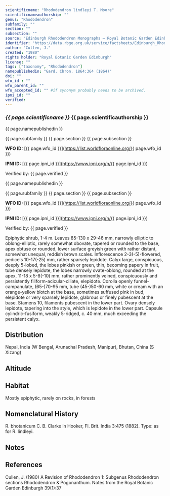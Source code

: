 ```yaml
---
scientificname: "Rhododendron lindleyi T. Moore"
scientificnameauthorship: ""
genus: "Rhododendron"
subfamily: ""
section: ""
subsection: ""
source: "Edinburgh Rhododendron Monographs – Royal Botanic Garden Edinburgh"
identifier: "https://data.rbge.org.uk/service/factsheets/Edinburgh_Rhododendron_Monographs.xhtml"
author: "Cullen, J."
created: "1980"
rights holder: "Royal Botanic Garden Edinburgh"
license: ""
tags: ["taxonomy", "Rhododendron"]
namepublishedin: "Gard. Chron. 1864:364 (1864)"
doi: ""
wfo_id : ""
wfo_parent_id: ""
wfo_accepted_id: "" #if synonym probably needs to be archived.                      
ipni_id: ""
verified:
---
```

### _{{ page.scientificname }}_ {{ page.scientificauthorship }}
 {{ page.namepublishedin }}

{{ page.subfamily }} {{ page.section }} {{ page.subsection }}

**WFO ID:** [{{ page.wfo_id }}](https://list.worldfloraonline.org/{{ page.wfo_id }})

**IPNI ID:** [{{ page.ipni_id }}](https://www.ipni.org/n/{{ page.ipni_id }})

Verified by: {{ page.verified }}

 {{ page.namepublishedin }}

{{ page.subfamily }} {{ page.section }} {{ page.subsection }}

**WFO ID:** [{{ page.wfo_id }}](https://list.worldfloraonline.org/{{ page.wfo_id }})

**IPNI ID:** [{{ page.ipni_id }}](https://www.ipni.org/n/{{ page.ipni_id }})

Verified by: {{ page.verified }}



Epiphytic shrub, 1-4 m. Leaves 85-130 x 29-46 mm, narrowly elliptic to oblong-elliptic, rarely somewhat obovate, tapered or rounded to the base, apex obtuse or rounded, lower surface greyish green with rather distant, somewhat unequal, reddish brown scales. Inflorescence 2-3(-5)-flowered, pedicels 10-17(-25) mm, rather sparsely lepidote. Calyx large, conspicuous, deeply 5-lobed, the lobes pinkish or green, thin, becoming papery in fruit, tube densely lepidote, the lobes narrowly ovate-oblong, rounded at the apex, 11-18 x 5-8(-10) mm, rather prominently veined, conspicuously and persistently filiform-acicular-ciliate, elepidote. Corolla openly funnel-campanulate, (65-)70-95 mm, tube (45-)50-60 mm, white or cream with an orange-yellow blotch at the base, sometimes suffused pink in bud, elepidote or very sparsely lepidote, glabrous or finely pubescent at the base. Stamens 10, filaments pubescent in the lower part. Ovary densely lepidote, tapering into the style, which is lepidote in the lower part. Capsule cylindric-fusiform, weakly 5-ridged, c. 40 mm, much exceeding the persistent calyx.

## Distribution
Nepal, India (W Bengal, Arunachal Pradesh, Manipur), Bhutan, China (S Xizang)

## Altitude


## Habitat
Mostly epiphytic, rarely on rocks, in forests

## Nomenclatural History
R. bhotanicum C. B. Clarke in Hooker, Fl. Brit. India 3:475 (1882). Type: as for R. lindleyi.
                       
## Notes


## References

Cullen, J. (1980) A Revision of Rhododendron 1: Subgenus Rhododendron sections Rhododendron & Pogonanthum. Notes from the Royal Botanic Garden Edinburgh 39(1):37
